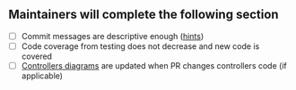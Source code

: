 ## Maintainers will complete the following section

- [ ] Commit messages are descriptive enough ([hints](https://www.freecodecamp.org/news/how-to-write-better-git-commit-messages/))
- [ ] Code coverage from testing does not decrease and new code is covered
- [ ] [Controllers diagrams](https://github.com/redhat-appstudio/integration-service/tree/main/docs) are updated when PR changes controllers code  (if applicable)
